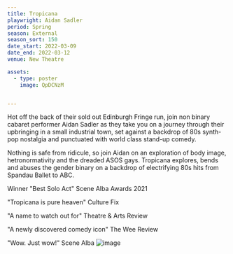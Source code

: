 ```yaml
---
title: Tropicana 
playwright: Aidan Sadler
period: Spring
season: External
season_sort: 150
date_start: 2022-03-09
date_end: 2022-03-12
venue: New Theatre

assets:
  - type: poster
    image: QpDCNzM


---
```


Hot off the back of their sold out Edinburgh Fringe run, join non binary cabaret performer Aidan Sadler as they take you on a journey through their upbringing in a small industrial town, set against a backdrop of 80s synth-pop nostalgia and punctuated with world class stand-up comedy.

Nothing is safe from ridicule, so join Aidan on an exploration of body image, hetronormativity and the dreaded ASOS gays. Tropicana explores, bends and abuses the gender binary on a backdrop of electrifying 80s hits from Spandau Ballet to ABC.

Winner "Best Solo Act" Scene Alba Awards 2021

"Tropicana is pure heaven" Culture Fix
 
"A name to watch out for" Theatre & Arts Review
 
"A newly discovered comedy icon" The Wee Review
 
"Wow. Just wow!" Scene Alba
![image](https://user-images.githubusercontent.com/92263860/184022199-eacd1d1c-15a8-476a-9a4c-09a35c257b10.png)
